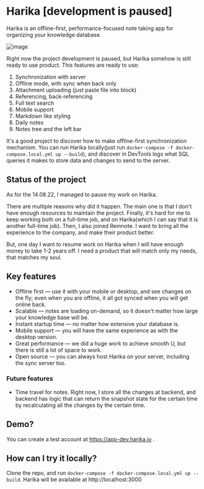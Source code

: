 # Harika [development is paused]

Harika is an offline-first, performance-focused note taking app for organizing your knowledge database.

![image](https://user-images.githubusercontent.com/7958527/138558070-0c811e3f-071a-439a-be91-dee114daf3aa.png)

Right now the project development is paused, but Harika somehow is still ready to use product. This features are ready to use:

1. Synchronization with server
1. Offline mode, with sync when back only
1. Attachment uploading (just paste file into block)
1. Referencing, back-referencing
1. Full text search
1. Mobile support
1. Markdown like styling
1. Daily notes
1. Notes tree and the left bar

It's a good project to discover how to make offline-first synchronization mechanism. You can run Harika locally(just run `docker-compose -f docker-compose.local.yml up --build`), and discover in DevTools logs what SQL queries it makes to store data and changes to send to the server.

## Status of the project

As for the 14.08.22, I managed to pause my work on Harika.

There are multiple reasons why did it happen. The main one is that I don't have enough resources to maintain the project. Finally, it's hard for me to keep working both on a full-time job, and on Harika(which I can say that it is another full-time job). Then, I also joined Remnote. I want to bring all the experience to the company, and make their product better.

But, one day I want to resume work on Harika when I will have enough money to take 1-2 years off. I need a product that will match only my needs, that matches my soul.

## Key features

- Offline first — use it with your mobile or desktop, and see changes on the fly; even when you are offline, it all got synced when you will get online back.
- Scalable — notes are loading on-demand, so it doesn't matter how large your knowledge base will be.
- Instant startup time — no matter how extensive your database is.
- Mobile support — you will have the same experience as with the desktop version.
- Great performance — we did a huge work to achieve smooth U, but there is still a lot of space to work.
- Open source — you can always host Harika on your server, including the sync server too.

### Future features

- Time travel for notes. Right now, I store all the changes at backend, and backend has logic that can return the snapshot state for the certain time by recalculating all the changes by the certain time.

## Demo?

You can create a test account at https://app-dev.harika.io .

## How can I try it locally?

Clone the repo, and run `docker-compose -f docker-compose.local.yml up --build`. Harika will be available at http://localhost:3000

